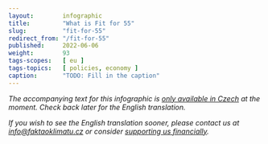```yaml
---
layout:        infographic
title:         "What is Fit for 55"
slug:          "fit-for-55"
redirect_from: "/fit-for-55"
published:     2022-06-06
weight:        93
tags-scopes:   [ eu ]
tags-topics:   [ policies, economy ]
caption:       "TODO: Fill in the caption"
---
```


_The accompanying text for this infographic is [only available in Czech](https://faktaoklimatu.cz/infografiky/fit-for-55) at the moment. Check back later for the English translation._

_If you wish to see the English translation sooner, please contact us at [info@faktaoklimatu.cz](mailto:info@faktaoklimatu.cz) or consider [supporting us financially](https://www.darujme.cz/projekt/1203742)._
